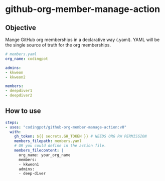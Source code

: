# github-org-member-manage-action

## Objective

Mange GitHub org memberships in a declarative way (.yaml).
YAML will be the single source of truth for the org memberships.

```yaml
# members.yaml
org_name: codingpot

admins:
- kkweon
- kkweon2

members:
- deepdiver1
- deepdiver2
```


## How to use

```yaml
steps:
- uses: "codingpot/github-org-member-manage-action:v0"
  with:
    gh_token: ${{ secrets.GH_TOKEN }} # NEEDS ORG RW PERMISSION
    members_filepath: members.yaml
    # OR you could define in the action file.
    members_filecontent: |
      org_name: your_org_name
      members:
      - kkweon1
      admins:
      - deep-diver
```
